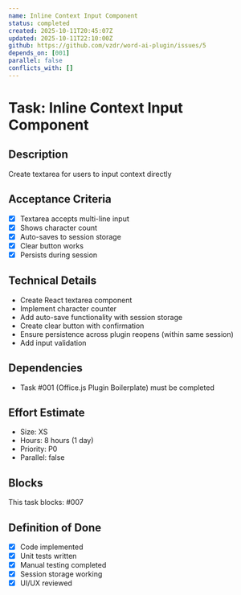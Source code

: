 ```yaml
---
name: Inline Context Input Component
status: completed
created: 2025-10-11T20:45:07Z
updated: 2025-10-11T22:10:00Z
github: https://github.com/vzdr/word-ai-plugin/issues/5
depends_on: [001]
parallel: false
conflicts_with: []
---
```


# Task: Inline Context Input Component

## Description
Create textarea for users to input context directly

## Acceptance Criteria
- [x] Textarea accepts multi-line input
- [x] Shows character count
- [x] Auto-saves to session storage
- [x] Clear button works
- [x] Persists during session

## Technical Details
- Create React textarea component
- Implement character counter
- Add auto-save functionality with session storage
- Create clear button with confirmation
- Ensure persistence across plugin reopens (within same session)
- Add input validation

## Dependencies
- Task #001 (Office.js Plugin Boilerplate) must be completed

## Effort Estimate
- Size: XS
- Hours: 8 hours (1 day)
- Priority: P0
- Parallel: false

## Blocks
This task blocks: #007

## Definition of Done
- [x] Code implemented
- [x] Unit tests written
- [x] Manual testing completed
- [x] Session storage working
- [x] UI/UX reviewed
